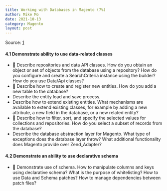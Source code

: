 ```yaml
---
title: Working with Databases in Magento (7%)
author: Mike Mo
date: 2021-10-13
category: Magento
layout: post
---
```


Source: [1]

#### 4.1 Demonstrate ability to use data-related classes

- :cake: Describe repositories and data API classes. How do you obtain an object or set of objects from the database using a repository? How do you configure and create a SearchCriteria instance using the builder? How do you use Data/Api classes?
- :cake: Describe how to create and register new entities. How do you add a new table to the database?
- Describe the entity load and save process.
- Describe how to extend existing entities. What mechanisms are available to extend existing classes, for example by adding a new attribute, a new field in the database, or a new related entity?
- :cake: Describe how to filter, sort, and specify the selected values for collections and repositories. How do you select a subset of records from the database?
- Describe the database abstraction layer for Magento. What type of exceptions does the database layer throw? What additional functionality does Magento provide over Zend_Adapter?

#### 4.2 Demonstrate an ability to use declarative schema

- :cake: Demonstrate use of schema. How to manipulate columns and keys using declarative schema? What is the purpose of whitelisting? How to use Data and Schema patches? How to manage dependencies between patch files?

[1]: https://spark.adobe.com/page/RxKLtZiTNdnn3/
